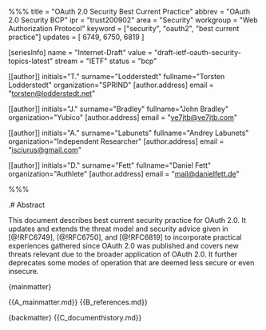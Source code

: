 %%%
title = "OAuth 2.0 Security Best Current Practice"
abbrev = "OAuth 2.0 Security BCP"
ipr = "trust200902"
area = "Security"
workgroup = "Web Authorization Protocol"
keyword = ["security", "oauth2", "best current practice"]
updates = [ 6749, 6750, 6819 ]

[seriesInfo]
name = "Internet-Draft"
value = "draft-ietf-oauth-security-topics-latest"
stream = "IETF"
status = "bcp"

[[author]]
initials="T."
surname="Lodderstedt"
fullname="Torsten Lodderstedt"
organization="SPRIND"
    [author.address]
    email = "torsten@lodderstedt.net"

[[author]]
initials="J."
surname="Bradley"
fullname="John Bradley"
organization="Yubico"
    [author.address]
    email = "ve7jtb@ve7jtb.com"

[[author]]
initials="A."
surname="Labunets"
fullname="Andrey Labunets"
organization="Independent Researcher"
    [author.address]
    email = "isciurus@gmail.com"

[[author]]
initials="D."
surname="Fett"
fullname="Daniel Fett"
organization="Authlete"
    [author.address]
    email = "mail@danielfett.de"

%%%

.# Abstract

This document describes best current security practice for OAuth 2.0. It updates
and extends the threat model and security advice given in [@!RFC6749],
[@!RFC6750], and [@!RFC6819] to incorporate practical experiences gathered since
OAuth 2.0 was published and covers new threats relevant due to the broader
application of OAuth 2.0. It further deprecates some modes of operation that are
deemed less secure or even insecure.

{mainmatter}

{{A_mainmatter.md}}
{{B_references.md}}

{backmatter}
{{C_documenthistory.md}}
